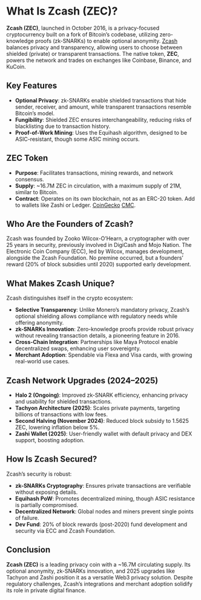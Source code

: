 # What Is Zcash (ZEC)?

**Zcash (ZEC)**, launched in October 2016, is a privacy-focused cryptocurrency built on a fork of Bitcoin’s codebase, utilizing zero-knowledge proofs (zk-SNARKs) to enable optional anonymity. [Zcash](https://z.cash/) balances privacy and transparency, allowing users to choose between shielded (private) or transparent transactions. The native token, **ZEC**, powers the network and trades on exchanges like Coinbase, Binance, and KuCoin.

## Key Features
- **Optional Privacy**: zk-SNARKs enable shielded transactions that hide sender, receiver, and amount, while transparent transactions resemble Bitcoin’s model.
- **Fungibility**: Shielded ZEC ensures interchangeability, reducing risks of blacklisting due to transaction history.
- **Proof-of-Work Mining**: Uses the Equihash algorithm, designed to be ASIC-resistant, though some ASIC mining occurs.


## ZEC Token
- **Purpose**: Facilitates transactions, mining rewards, and network consensus.
- **Supply**: ~16.7M ZEC in circulation, with a maximum supply of 21M, similar to Bitcoin.
- **Contract**: Operates on its own blockchain, not as an ERC-20 token. Add to wallets like Zashi or Ledger. [CoinGecko](https://www.coingecko.com/en/coins/zcash) [CMC](https://coinmarketcap.com/currencies/zcash/).

## Who Are the Founders of Zcash?
Zcash was founded by Zooko Wilcox-O’Hearn, a cryptographer with over 25 years in security, previously involved in DigiCash and Mojo Nation. The Electronic Coin Company (ECC), led by Wilcox, manages development, alongside the Zcash Foundation. No premine occurred, but a founders’ reward (20% of block subsidies until 2020) supported early development.

## What Makes Zcash Unique?
Zcash distinguishes itself in the crypto ecosystem:
- **Selective Transparency**: Unlike Monero’s mandatory privacy, Zcash’s optional shielding allows compliance with regulatory needs while offering anonymity.
- **zk-SNARKs Innovation**: Zero-knowledge proofs provide robust privacy without revealing transaction details, a pioneering feature in 2016.
- **Cross-Chain Integration**: Partnerships like Maya Protocol enable decentralized swaps, enhancing user sovereignty.
- **Merchant Adoption**: Spendable via Flexa and Visa cards, with growing real-world use cases.

## Zcash Network Upgrades (2024–2025)
- **Halo 2 (Ongoing)**: Improved zk-SNARK efficiency, enhancing privacy and usability for shielded transactions.
- **Tachyon Architecture (2025)**: Scales private payments, targeting billions of transactions with low fees.
- **Second Halving (November 2024)**: Reduced block subsidy to 1.5625 ZEC, lowering inflation below 5%.
- **Zashi Wallet (2025)**: User-friendly wallet with default privacy and DEX support, boosting adoption.

## How Is Zcash Secured?
Zcash’s security is robust:
- **zk-SNARKs Cryptography**: Ensures private transactions are verifiable without exposing details.
- **Equihash PoW**: Promotes decentralized mining, though ASIC resistance is partially compromised.
- **Decentralized Network**: Global nodes and miners prevent single points of failure.
- **Dev Fund**: 20% of block rewards (post-2020) fund development and security via ECC and Zcash Foundation.

## Conclusion
**Zcash (ZEC)** is a leading privacy coin with a ~16.7M circulating supply. Its optional anonymity, zk-SNARKs innovation, and 2025 upgrades like Tachyon and Zashi position it as a versatile Web3 privacy solution. Despite regulatory challenges, Zcash’s integrations and merchant adoption solidify its role in private digital finance.